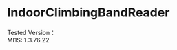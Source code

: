 # IndoorClimbingBandReader

  Tested Version：  
        MI1S:
            1.3.76.22
            
  
